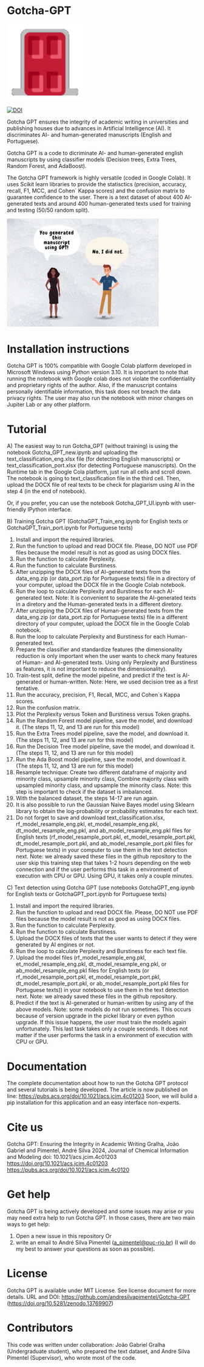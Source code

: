 # Gotcha-GPT
<img src="gotcha.gif" alt="drawing" width="200"/>

[![DOI](https://zenodo.org/badge/DOI/10.5281/zenodo.13769907.svg)](https://doi.org/10.5281/zenodo.13769907)

Gotcha GPT ensures the integrity of academic writing in universities and publishing houses due to advances in Artificial Intelligence (AI). It discriminates AI- and human-generated manuscripts (English and Portuguese).

Gotcha GPT is a code to dicriminate AI- and human-generated english manuscripts by using classifier models (Decision trees, Extra Trees, Random Forest, and AdaBoost).

The Gotcha GPT framework is highly versatile (coded in Google Colab). It uses Scikit learn libraries to provide the statisctics (precision, accuracy, recall, F1, MCC, and Cohen´ Kappa scores) and the confusion matrix to guarantee confidence to the user. There is a text dataset of about 400 AI-generated texts and around 400 human-generated texts used for training and testing (50/50 random split).

<img src="gotcha GPT.jpg" alt="drawing" width="400"/>

# Installation instructions

Gotcha GPT is 100% compatible with Google Colab platform developed in Microsoft Windows using Python version 3.10. It is important to note that running the notebook with Google colab does not violate the confidentiality and proprietary rights of the author. Also, if the manuscript contains personally identifiable information, this task does not breach the data privacy rights.
The user may also run the notebook with minor changes on Jupiter Lab or any other platform.

# Tutorial

A) The easiest way to run Gotcha_GPT (without training) is using the notebook Gotcha_GPT_new.ipynb and uploading the text_classification_eng.xlsx file (for detecting English manuscripts) or text_classification_port.xlsx (for detecting Portuguese manuscripts). On the Runtime tab in the Google Cola platform, just run all cells and scroll down. The notebook is going to text_classification file in the third cell. Then, upload the DOCX file of real texts to be check for plagiarism using AI in the step 4 (in the end of notebook).

Or, if you prefer, you can use the notebook Gotcha_GPT_UI.ipynb with user-friendly IPython interface.

B) Training Gotcha GPT (GotchaGPT_Train_eng.ipynb for English texts or GotchaGPT_Train_port.ipynb for Portuguese texts)

  1. Install and import the required libraries.
  2. Run the function to upload and read DOCX file. Please, DO NOT use PDF files because the model result is not as good as using DOCX files.
  3. Run the function to calculate Perplexity.
  4. Run the function to calculate Burstiness.
  5. After unzipping the DOCX files of AI-generated texts from the data_eng.zip (or data_port.zip for Portuguese texts) file in a directory of your computer, upload the DOCX file in the Google Colab notebook.
  6. Run the loop to calculate Perplexity and Burstiness for each AI-generated text. Note: It is convenient to separate the AI-generated texts in a diretory and the Human-generated texts in a different diretory.
  7. After unzipping the DOCX files of Human-generated texts from the data_eng.zip (or data_port.zip for Portuguese texts) file in a different directory of your computer, upload the DOCX file in the Google Colab notebook.
  8. Run the loop to calculate Perplexity and Burstiness for each Human-generated text.
  9. Prepare the classifier and standardize features (the dimensionality reduction is only important when the user wants to check many features of Human- and AI-generated texts. Using only Perplexity and Burstiness as features, it is not important to reduce the dimensionality).
  10. Train-test split, define the model pipeline, and predict if the text is AI-generated or human-written. Note: Here, we used decision tree as a first tentative.
  11. Run the accuracy, precision, F1, Recall, MCC, and Cohen´s Kappa scores.
  12. Run the confusion matrix.
  13. Plot the Perplexity versus Token and Burstiness versus Token graphs.
  14. Run the Random Forest model pipeline, save the model, and download it. (The steps 11, 12, and 13 are run for this model)
  15. Run the Extra Trees model pipeline, save the model, and download it. (The steps 11, 12, and 13 are run for this model)
  16. Run the Decision Tree model pipeline, save the model, and download it. (The steps 11, 12, and 13 are run for this model)
  17. Run the Ada Boost model pipeline, save the model, and download it. (The steps 11, 12, and 13 are run for this model)
  18. Resample technique: Create two different dataframe of majority and minority class, upsample minority class, Combine majority class with upsampled minority class, and upsample the minority class. Note: this step is important to check if the dataset is imbalanced.
  19. With the balanced dataset, the steps 14-17 are run again.
  20. It is also possible to run the Gaussian Naive Bayes model using Sklearn library to obtain the log-probability or probability estimates for each text.
  21. Do not forget to save and download text_classification.xlsx, rf_model_resample_eng.pkl, et_model_resample_eng.pkl, dt_model_resample_eng.pkl, and ab_model_resample_eng.pkl files for English texts (rf_model_resample_port.pkl, et_model_resample_port.pkl, dt_model_resample_port.pkl, and ab_model_resample_port.pkl files for Portuguese texts) in your computer to use them in the text detection next. Note: we already saved these files in the github repository to the user skip this training step that takes 1-2 hours depending on the web connection and if the user performs this task in a environment of execution with CPU or GPU. Using GPU, it takes only a couple minutes.

C) Text detection using Gotcha GPT (use notebooks GotchaGPT_eng.ipynb for English texts or GotchaGPT_port.ipynb for Portuguese texts)

  1. Install and import the required libraries.
  2. Run the function to upload and read DOCX file. Please, DO NOT use PDF files because the model result is not as good as using DOCX files.
  3. Run the function to calculate Perplexity.
  4. Run the function to calculate Burstiness.
  5. Upload the DOCX files of texts that the user wants to detect if they were generated by AI engines or not.
  6. Run the loop to calculate Perplexity and Burstiness for each text file.
  9. Upload the model files (rf_model_resample_eng.pkl, et_model_resample_eng.pkl, dt_model_resample_eng.pkl, or ab_model_resample_eng.pkl files for English texts (or rf_model_resample_port.pkl, et_model_resample_port.pkl, dt_model_resample_port.pkl, or ab_model_resample_port.pkl files for Portuguese texts)) in your notebook to use them in the text detection next. Note: we already saved these files in the github repository.
  10. Predict if the text is AI-generated or human-written by using any of the above models. Note: some models do not run sometimes. This occurs because of version upgrade in the pickel library or even python upgrade. If this issue happens, the user must train the models again unfortunately.
  This last task takes only a couple seconds. It does not matter if the user performs the task in a environment of execution with CPU or GPU.


# Documentation

The complete documentation about how to run the Gotcha GPT protocol and several tutorials is being developed. The article is now published on line: https://pubs.acs.org/doi/10.1021/acs.jcim.4c01203
Soon, we will build a pip installation for this application and an easy interface non-experts.

# Cite us

Gotcha GPT: Ensuring the Integrity in Academic Writing
Gralha, João Gabriel and Pimentel, André Silva
2024, Journal of Chemical Information and Modeling
doi: 10.1021/acs.jcim.4c01203
https://doi.org/10.1021/acs.jcim.4c01203
https://pubs.acs.org/doi/10.1021/acs.jcim.4c0120

# Get help

Gotcha GPT is being actively developed and some issues may arise or you may need extra help to run Gotcha GPT. In those cases, there are two main ways to get help:

1) Open a new issue in this repository
Or 
2) write an email to André Silva Pimentel (a_pimentel@puc-rio.br) (I will do my best to answer your questions as soon as possible).

# License

Gotcha GPT is available under MIT License. See license document for more details. URL and DOI: https://github.com/andresilvapimentel/Gotcha-GPT (https://doi.org/10.5281/zenodo.13769907)

# Contributors

This code was written under collaboration:
João Gabriel Gralha (Undergraduate student), who prepared the text dataset, and Andre Silva Pimentel (Supervisor), who wrote most of the code.
